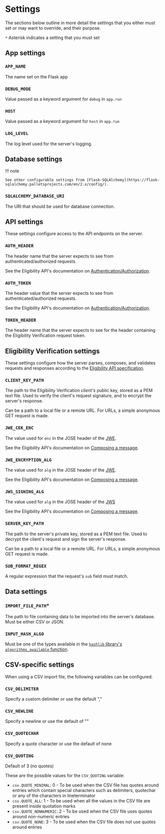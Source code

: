 # Settings

The sections below outline in more detail the settings that you either must set or may want to override, and their purpose.

`*` Asterisk indicates a setting that you must set

## App settings

### `APP_NAME`

The name set on the Flask app

### `DEBUG_MODE`

Value passed as a keyword argument for `debug` in `app.run`

### `HOST`

Value passed as a keyword argument for `host` in `app.run`

### `LOG_LEVEL`

The log level used for the server's logging.

## Database settings

!!! note

    See other configurable settings from [Flask-SQLAlchemy](https://flask-sqlalchemy.palletsprojects.com/en/2.x/config/).

### `SQLALCHEMY_DATABASE_URI`

The URI that should be used for database connection.

## API settings

These settings configure access to the API endpoints on the server.

### `AUTH_HEADER`

The header name that the server expects to see from authenticated/authorized requests.

See the Eligibility API's documentation on [Authentication/Authorization](https://docs.calitp.org/eligibility-api/specification/#authenticationauthorization).

### `AUTH_TOKEN`

The header value that the server expects to see from authenticated/authorized requests.

See the Eligibility API's documentation on [Authentication/Authorization](https://docs.calitp.org/eligibility-api/specification/#authenticationauthorization).

### `TOKEN_HEADER`

The header name that the server expects to see for the header containing the Eligibility Verification request token.

## Eligibility Verification settings

These settings configure how the server parses, composes, and validates requests and responses according to the [Eligibility API specification](https://docs.calitp.org/eligibility-api/specification/).

### `CLIENT_KEY_PATH`

The path to the Eligibility Verification _client's_ public key, stored as a PEM text file. Used to verify the client's request signature, and to encrypt the server's response.

Can be a path to a local file or a remote URL. For URLs, a simple anonymous GET request is made.

### `JWE_CEK_ENC`

The value used for `enc` in the JOSE header of the [JWE](https://jwcrypto.readthedocs.io/en/latest/jwe.html).

See the Eligibility API's documentation on [Composing a message](https://docs.calitp.org/eligibility-api/specification/#composing-a-message).

### `JWE_ENCRYPTION_ALG`

The value used for `alg` in the JOSE header of the [JWE](https://jwcrypto.readthedocs.io/en/latest/jwe.html).

See the Eligibility API's documentation on [Composing a message](https://docs.calitp.org/eligibility-api/specification/#composing-a-message).

### `JWS_SIGNING_ALG`

The value used for `alg` in the JOSE header of the [JWS](https://jwcrypto.readthedocs.io/en/latest/jwt.html#jwcrypto.jwt.JWT.make_signed_token)

See the Eligibility API's documentation on [Composing a message](https://docs.calitp.org/eligibility-api/specification/#composing-a-message).

### `SERVER_KEY_PATH`

The path to the server's private key, stored as a PEM text file. Used to decrypt the client's request and sign the server's response.

Can be a path to a local file or a remote URL. For URLs, a simple anonymous GET request is made.

### `SUB_FORMAT_REGEX`

A regular expression that the request's `sub` field must match.

## Data settings

### `IMPORT_FILE_PATH`\*

The path to file containing data to be imported into the server's database. Must be either CSV or JSON.

### `INPUT_HASH_ALGO`

Must be one of the types available in the [`hashlib` library's `algorithms_available` function](https://docs.python.org/3/library/hashlib.html#hashlib.algorithms_available).

## CSV-specific settings

When using a CSV import file, the following variables can be configured:

### `CSV_DELIMITER`

Specify a custom delimiter or use the default ","

### `CSV_NEWLINE`

Specify a newline or use the default of ""

### `CSV_QUOTECHAR`

Specify a quote character or use the default of none

### `CSV_QUOTING`

Default of 3 (no quotes)

These are the possible values for the `CSV_QUOTING` variable:

- `csv.QUOTE_MINIMAL`: 0 - To be used when the CSV file has quotes around entries which contain special characters such as delimiters, quotechar or any of the characters in lineterminator
- `csv.QUOTE_ALL`: 1 - To be used when all the values in the CSV file are present inside quotation marks
- `csv.QUOTE_NONNUMERIC`: 2 - To be used when the CSV file uses quotes around non-numeric entries
- `csv.QUOTE_NONE`: 3 - To be used when the CSV file does not use quotes around entries
